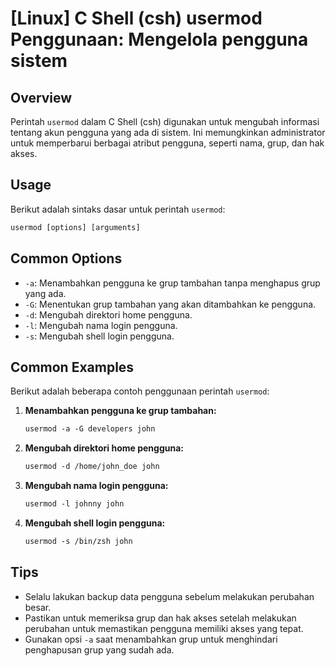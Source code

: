 # [Linux] C Shell (csh) usermod Penggunaan: Mengelola pengguna sistem

## Overview
Perintah `usermod` dalam C Shell (csh) digunakan untuk mengubah informasi tentang akun pengguna yang ada di sistem. Ini memungkinkan administrator untuk memperbarui berbagai atribut pengguna, seperti nama, grup, dan hak akses.

## Usage
Berikut adalah sintaks dasar untuk perintah `usermod`:

```csh
usermod [options] [arguments]
```

## Common Options
- `-a`: Menambahkan pengguna ke grup tambahan tanpa menghapus grup yang ada.
- `-G`: Menentukan grup tambahan yang akan ditambahkan ke pengguna.
- `-d`: Mengubah direktori home pengguna.
- `-l`: Mengubah nama login pengguna.
- `-s`: Mengubah shell login pengguna.

## Common Examples
Berikut adalah beberapa contoh penggunaan perintah `usermod`:

1. **Menambahkan pengguna ke grup tambahan:**
   ```csh
   usermod -a -G developers john
   ```

2. **Mengubah direktori home pengguna:**
   ```csh
   usermod -d /home/john_doe john
   ```

3. **Mengubah nama login pengguna:**
   ```csh
   usermod -l johnny john
   ```

4. **Mengubah shell login pengguna:**
   ```csh
   usermod -s /bin/zsh john
   ```

## Tips
- Selalu lakukan backup data pengguna sebelum melakukan perubahan besar.
- Pastikan untuk memeriksa grup dan hak akses setelah melakukan perubahan untuk memastikan pengguna memiliki akses yang tepat.
- Gunakan opsi `-a` saat menambahkan grup untuk menghindari penghapusan grup yang sudah ada.